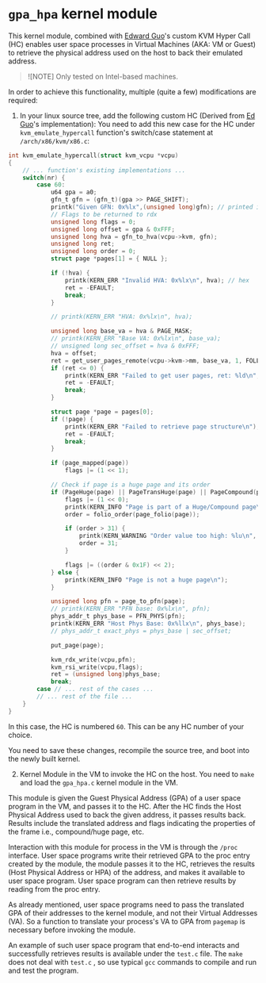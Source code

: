 # `gpa_hpa` kernel module

This kernel module, combined with [Edward Guo](https://github.com/FarWrong/)'s custom KVM Hyper Call (HC) enables user space processes
in Virtual Machines (AKA: VM or Guest) to retrieve the physical address used on the host to back their emulated address.

> ![NOTE]
> Only tested on Intel-based machines.

In order to achieve this functionality, multiple (quite a few) modifications are required:

1. In your linux source tree, add the following custom HC (Derived from [Ed Guo](https://github.com/FarWrong/)'s implementation):
You need to add this new case for the HC under `kvm_emulate_hypercall` function's switch/case statement 
at `/arch/x86/kvm/x86.c`:
```c
int kvm_emulate_hypercall(struct kvm_vcpu *vcpu)
{
    // ... function's existing implementations ...
    switch(nr) {
        case 60:
            u64 gpa = a0;
            gfn_t gfn = (gfn_t)(gpa >> PAGE_SHIFT);
            printk("Given GFN: 0x%lx",(unsigned long)gfn); // printed in hex
            // Flags to be returned to rdx
            unsigned long flags = 0;
            unsigned long offset = gpa & 0xFFF;
            unsigned long hva = gfn_to_hva(vcpu->kvm, gfn);
            unsigned long ret;
            unsigned long order = 0;
            struct page *pages[1] = { NULL };

            if (!hva) {
                printk(KERN_ERR "Invalid HVA: 0x%lx\n", hva); // hex
                ret = -EFAULT;
                break;
            }

            // printk(KERN_ERR "HVA: 0x%lx\n", hva);

            unsigned long base_va = hva & PAGE_MASK;
            // printk(KERN_ERR "Base VA: 0x%lx\n", base_va);
            // unsigned long sec_offset = hva & 0xFFF;
            hva = offset;
            ret = get_user_pages_remote(vcpu->kvm->mm, base_va, 1, FOLL_GET, pages, NULL);
            if (ret <= 0) {
                printk(KERN_ERR "Failed to get user pages, ret: %ld\n", ret);
                ret = -EFAULT;
                break;
            }

            struct page *page = pages[0];
            if (!page) {
                printk(KERN_ERR "Failed to retrieve page structure\n");
                ret = -EFAULT;
                break;
            }

            if (page_mapped(page))
                flags |= (1 << 1);

            // Check if page is a huge page and its order
            if (PageHuge(page) || PageTransHuge(page) || PageCompound(page)) {
                flags |= (1 << 0);
                printk(KERN_INFO "Page is part of a Huge/Compound page\n");
                order = folio_order(page_folio(page));

                if (order > 31) {
                    printk(KERN_WARNING "Order value too high: %lu\n", order);
                    order = 31;
                }

                flags |= ((order & 0x1F) << 2);
            } else {
                printk(KERN_INFO "Page is not a huge page\n");
            }

            unsigned long pfn = page_to_pfn(page);
            // printk(KERN_ERR "PFN base: 0x%lx\n", pfn);
            phys_addr_t phys_base = PFN_PHYS(pfn);
            printk(KERN_ERR "Host Phys Base: 0x%llx\n", phys_base);
            // phys_addr_t exact_phys = phys_base | sec_offset;

            put_page(page);

            kvm_rdx_write(vcpu,pfn);
            kvm_rsi_write(vcpu,flags);
            ret = (unsigned long)phys_base;
            break;
        case // ... rest of the cases ...
        // ... rest of the file ...
    }
}
```

In this case, the HC is numbered `60`. This can be any HC number of your choice.

You need to save these changes, recompile the source tree, and boot into the newly built kernel.

2. Kernel Module in the VM to invoke the HC on the host.
You need to `make` and load the `gpa_hpa.c` kernel module in the VM.

This module is given the Guest Physical Address (GPA) of a user space program in the VM, and passes it to the HC.
After the HC finds the Host Physical Address used to back the given address, it passes results back.
Results include the translated address and flags indicating the properties of the frame i.e., compound/huge page, etc.

Interaction with this module for process in the VM is through the `/proc` interface.
User space programs write their retrieved GPA to the proc entry created by the module, 
the module passes it to the HC, retrieves the results (Host Physical Address or HPA)
of the address, and makes it available to user space program. User space program can then 
retrieve results by reading from the proc entry.

As already mentioned, user space programs need to pass the translated GPA of their addresses
to the kernel module, and not their Virtual Addresses (VA). So a function to translate your 
process's VA to GPA from `pagemap` is necessary before invoking the module.

An example of such user space program that end-to-end interacts and successfully retrieves results
is available under the `test.c` file. The `make` does not deal with `test.c` , so use typical
`gcc` commands to compile and run and test the program.
